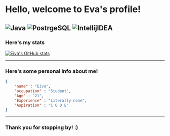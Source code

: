 # Hello, welcome to Eva's profile!

![Java](https://img.shields.io/badge/Code-Java-informational?style=flat-square&logo=java&logoColor=white&color=blue) ![PostrgeSQL](https://img.shields.io/badge/DataBase-PostgreSQL-informational?style=flat-square&logo=postgresql&logoColor=white&color=blue) ![IntellijIDEA](https://img.shields.io/badge/Editor-IntellijIDEA-informational?style=flat-square&logo=IntelliJIDEA&logoColor=white&color=blue) 
---

### Here's my stats

[![Eiva's GitHub stats](https://github-readme-stats.vercel.app/api?username=eive1me)](https://github.com/anuraghazra/github-readme-stats)

---

### Here's some personal info about me!

```json
{
    "name" : "Eiva",
    "occupation" : "Student",
    "Age" : "21",
    "Experience" : "Literally none",
    "Aspiration" : "C O D E"
}
```

---

### Thank you for stopping by! :)
